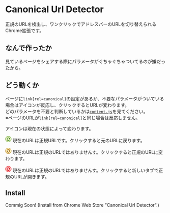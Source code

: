 # Canonical Url Detector

正規のURLを検出し、ワンクリックでアドレスバーのURLを切り替えられるChrome拡張です。

## なんで作ったか

見ているページをシェアする際にパラメータがぐちゃぐちゃついてるのが嫌だったから。

## どう動くか

ページに`link[rel=canonical]`の設定があるか、不要なパラメータがついている場合はアイコンが反応し、クリックするとURLが変わります。<br/>
どのパラメータを不要と判断しているかは[`content.js`](https://github.com/irok/CanonicalUrlDetector/blob/master/content.js)を見てください。<br/>
※ページのURLが`link[rel=canonical]`と同じ場合は反応しません。


アイコンは現在の状態によって変わります。

![icon-canonical.png](https://raw.githubusercontent.com/irok/CanonicalUrlDetector/master/img/icon-canonical.png) 現在のURLは正規URLです。クリックすると元のURLに戻ります。

![icon-origin.png](https://raw.githubusercontent.com/irok/CanonicalUrlDetector/master/img/icon-original.png) 現在のURLは正規のURLではありませんす。クリックすると正規のURLに変わります。

![icon-otherOrigin.png](https://raw.githubusercontent.com/irok/CanonicalUrlDetector/master/img/icon-otherOrigin.png) 現在のURLは正規のURLではありませんす。クリックすると新しいタブで正規のURLが開きます。

## Install

Commig Soon! (Install from Chrome Web Store "Canonical Url Detector".)
